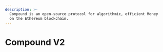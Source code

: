 ```yaml
---
description: >-
  Compound is an open-source protocol for algorithmic, efficient Money Markets
  on the Ethereum blockchain.
---
```


# Compound V2

